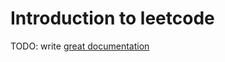 # Introduction to leetcode

TODO: write [great documentation](http://jacobian.org/writing/what-to-write/)
